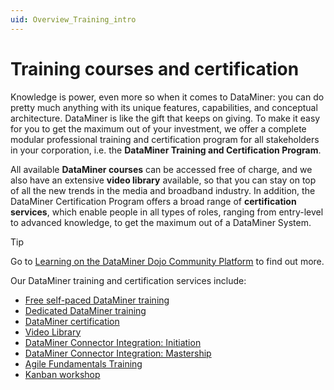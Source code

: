 ```yaml
---
uid: Overview_Training_intro
---
```


# Training courses and certification

Knowledge is power, even more so when it comes to DataMiner: you can do pretty much anything with its unique features, capabilities, and conceptual architecture. DataMiner is like the gift that keeps on giving. To make it easy for you to get the maximum out of your investment, we offer a complete modular professional training and certification program for all stakeholders in your corporation, i.e. the **DataMiner Training and Certification Program**.

All available **DataMiner courses** can be accessed free of charge, and we also have an extensive **video library** available, so that you can stay on top of all the new trends in the media and broadband industry. In addition, the DataMiner Certification Program offers a broad range of **certification services**, which enable people in all types of roles, ranging from entry-level to advanced knowledge, to get the maximum out of a DataMiner System.

> [!TIP]
> Go to [Learning on the DataMiner Dojo Community Platform](https://community.dataminer.services/learning/) to find out more.

Our DataMiner training and certification services include:

- [Free self-paced DataMiner training](xref:Overview_Training_selfpaced)
- [Dedicated DataMiner training](xref:Overview_Training_dedicated)
- [DataMiner certification](xref:Overview_Training_certification)
- [Video Library](xref:Overview_Training_videolibrary)
- [DataMiner Connector Integration: Initiation](xref:DataMiner_Connector_Integration_Initiation)
- [DataMiner Connector Integration: Mastership](xref:DataMiner_Connector_Integration_Mastership)
- [Agile Fundamentals Training](xref:Overview_Training_agile_aw)
- [Kanban workshop](xref:Overview_Kanban_workshop)
